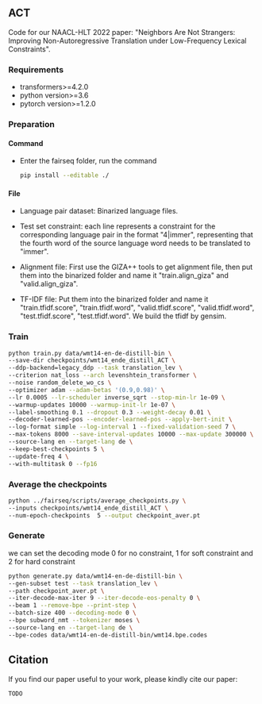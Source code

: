 ##  ACT

Code for our NAACL-HLT 2022 paper: "Neighbors Are Not Strangers: Improving Non-Autoregressive Translation under Low-Frequency Lexical Constraints".

### Requirements

- transformers>=4.2.0
- python version>=3.6
- pytorch version>=1.2.0

### Preparation

#### Command

- Enter the fairseq folder, run the command

  ```bash
  pip install --editable ./
  ```

#### File

- Language pair dataset: Binarized language files.
- Test set constraint: each line represents a constraint for the corresponding language pair in the format "4|immer", representing that the fourth word of the source language word needs to be translated to "immer".


- Alignment file: First use the GIZA++ tools to get alignment file, then put them into the binarized folder and name it "train.align_giza" and "valid.align_giza".
- TF-IDF file: Put them into the binarized folder and name it "train.tfidf.score", "train.tfidf.word", "valid.tfidf.score", "valid.tfidf.word", "test.tfidf.score", "test.tfidf.word". We build the tfidf by gensim.

### Train

```bash
python train.py data/wmt14-en-de-distill-bin \
--save-dir checkpoints/wmt14_ende_distill_ACT \
--ddp-backend=legacy_ddp --task translation_lev \
--criterion nat_loss --arch levenshtein_transformer \
--noise random_delete_wo_cs \
--optimizer adam --adam-betas '(0.9,0.98)' \
--lr 0.0005 --lr-scheduler inverse_sqrt --stop-min-lr 1e-09 \
--warmup-updates 10000 --warmup-init-lr 1e-07 \
--label-smoothing 0.1 --dropout 0.3 --weight-decay 0.01 \
--decoder-learned-pos --encoder-learned-pos --apply-bert-init \
--log-format simple --log-interval 1 --fixed-validation-seed 7 \
--max-tokens 8000 --save-interval-updates 10000 --max-update 300000 \
--source-lang en --target-lang de \
--keep-best-checkpoints 5 \
--update-freq 4 \
--with-multitask 0 --fp16
```

### Average the checkpoints

```bash
python ../fairseq/scripts/average_checkpoints.py \
--inputs checkpoints/wmt14_ende_distill_ACT \
--num-epoch-checkpoints  5 --output checkpoint_aver.pt
```

### Generate

we can set the decoding mode 0 for no constraint, 1 for soft constraint and 2 for hard constraint

```bash
python generate.py data/wmt14-en-de-distill-bin \
--gen-subset test --task translation_lev \
--path checkpoint_aver.pt \
--iter-decode-max-iter 9 --iter-decode-eos-penalty 0 \
--beam 1 --remove-bpe --print-step \
--batch-size 400 --decoding-mode 0 \
--bpe subword_nmt --tokenizer moses \
--source-lang en --target-lang de \
--bpe-codes data/wmt14-en-de-distill-bin/wmt14.bpe.codes
```


## Citation

If you find our paper useful to your work, please kindly cite our paper:
```latex
TODO
```


